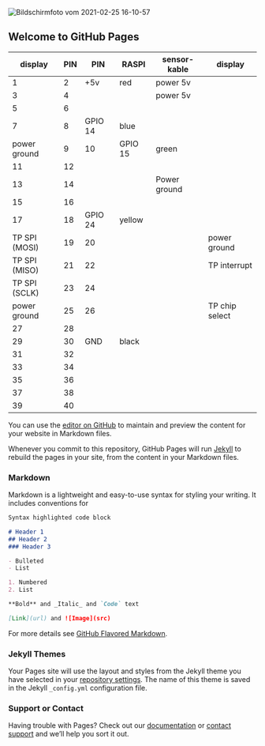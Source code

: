 ![Bildschirmfoto vom 2021-02-25 16-10-57](https://user-images.githubusercontent.com/3499600/110813915-3e29f680-8289-11eb-83f7-f701e3ab167c.png)


## Welcome to GitHub Pages
display|PIN | PIN | RASPI | sensor-kable|display
----|----|-----|-------|-------------|------
|1 |2  | +5v      | red | power 5v
|3 |4   |          |     | power 5v
|5 |6
|7 |8  | GPIO 14  | blue
power ground|9 |10 | GPIO 15 | green
|11 |12
|13 | 14|        |     | Power ground
|15 | 16
|17 | 18 | GPIO 24  | yellow
TP SPI (MOSI)|19 | 20 |       |     | power ground
TP SPI (MISO)|21 | 22|        |     | TP interrupt
TP SPI (SCLK)|23 | 24|        |     | 
power ground|25 | 26 |       |     | TP chip select
|27 | 28
|29 | 30 | GND |black
|31 | 32
|33 | 34
|35 | 36
|37 | 38
|39 | 40




You can use the [editor on GitHub](https://github.com/CGreweling/forSCHU/edit/gh-pages/index.md) to maintain and preview the content for your website in Markdown files.

Whenever you commit to this repository, GitHub Pages will run [Jekyll](https://jekyllrb.com/) to rebuild the pages in your site, from the content in your Markdown files.

### Markdown

Markdown is a lightweight and easy-to-use syntax for styling your writing. It includes conventions for

```markdown
Syntax highlighted code block

# Header 1
## Header 2
### Header 3

- Bulleted
- List

1. Numbered
2. List

**Bold** and _Italic_ and `Code` text

[Link](url) and ![Image](src)
```

For more details see [GitHub Flavored Markdown](https://guides.github.com/features/mastering-markdown/).

### Jekyll Themes

Your Pages site will use the layout and styles from the Jekyll theme you have selected in your [repository settings](https://github.com/CGreweling/forSCHU/settings). The name of this theme is saved in the Jekyll `_config.yml` configuration file.

### Support or Contact

Having trouble with Pages? Check out our [documentation](https://docs.github.com/categories/github-pages-basics/) or [contact support](https://support.github.com/contact) and we’ll help you sort it out.
